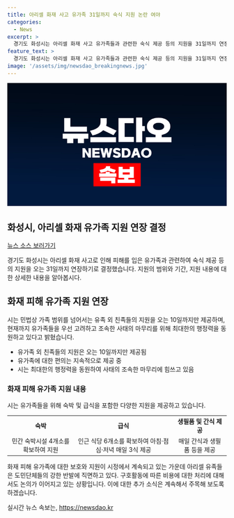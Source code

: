```yaml
---
title: 아리셀 화재 사고 유가족 31일까지 숙식 지원 논란 여야
categories:
  - News
excerpt: >
  경기도 화성시는 아리셀 화재 사고 유가족들과 관련한 숙식 제공 등의 지원을 31일까지 연장하고, 최대한의 편의를 제공한다고 밝혔다. 그러나, 민법상 가족 범위를 넘어서는 유족 외 친족들 지원은 10일까지 제공되며, 민간 숙박시설 4개소를 통해 120명이 넘는 유가족과 친족들의 사생활 보호와 위생관리를 고려해왔다. 하지만, 유족 외 지원은 무한정 이어가기 어려운 상황이라고 밝혔다. 또한, 아리셀 유족들은 결정에 강하게 반발하며, 시장실로 몰려가 항의하는 소동이 일어났다.
feature_text: >
  경기도 화성시는 아리셀 화재 사고 유가족들과 관련한 숙식 제공 등의 지원을 31일까지 연장하고, 최대한의 편의를 제공한다고 밝혔다. 그러나, 민법상 가족 범위를 넘어서는 유족 외 친족들 지원은 10일까지 제공되며, 민간 숙박시설 4개소를 통해 120명이 넘는 유가족과 친족들의 사생활 보호와 위생관리를 고려해왔다. 하지만, 유족 외 지원은 무한정 이어가기 어려운 상황이라고 밝혔다. 또한, 아리셀 유족들은 결정에 강하게 반발하며, 시장실로 몰려가 항의하는 소동이 일어났다.
image: '/assets/img/newsdao_breakingnews.jpg'
---
```


<p><img src="/assets/img/newsdao_breakingnews.jpg" alt="bookingtag 속보" /></p>

<h2>화성시, 아리셀 화재 유가족 지원 연장 결정</h2>

<p data-ke-size="size16"><a href="https://news.naver.com/main/read.naver?mode=LSD&mid=sec&sid1=102&oid=421&aid=0005466890" target="_blank">뉴스 소스 보러가기</a></p>

<p>경기도 화성시는 아리셀 화재 사고로 인해 피해를 입은 유가족과 관련하여 숙식 제공 등의 지원을 오는 31일까지 연장하기로 결정했습니다. 지원의 범위와 기간, 지원 내용에 대한 상세한 내용을 알아봅시다. </p>

<h2 data-ke-size="size26">화재 피해 유가족 지원 연장</h2>

<p>시는 민법상 가족 범위를 넘어서는 유족 외 친족들의 지원을 오는 10일까지만 제공하며, 현재까지 유가족들을 우선 고려하고 조속한 사태의 마무리를 위해 최대한의 행정력을 동원하고 있다고 밝혔습니다.</p>

<ul>
  <li>유가족 외 친족들의 지원은 오는 10일까지만 제공됨</li>
  <li>유가족에 대한 편의는 지속적으로 제공 중</li>
  <li>시는 최대한의 행정력을 동원하여 사태의 조속한 마무리에 힘쓰고 있음</li>
</ul>

<h3>화재 피해 유가족 지원 내용</h3>

<p>시는 유가족들을 위해 숙박 및 급식을 포함한 다양한 지원을 제공하고 있습니다.</p>

<table>
  <tr>
    <td style="text-align: center; height: 17px;"><b>숙박</b></td>
    <td style="text-align: center; height: 17px;"><b>급식</b></td>
    <td style="text-align: center; height: 17px;"><b>생필품 및 간식 제공</b></td>
  </tr>
  <tr>
    <td style="text-align: center; height: 17px;">민간 숙박시설 4개소를 확보하여 지원</td>
    <td style="text-align: center; height: 17px;">인근 식당 6개소를 확보하여 아침·점심·저녁 매일 3식 제공</td>
    <td style="text-align: center; height: 17px;">매일 간식과 생필품 등을 제공</td>
  </tr>
</table>

<p data-ke-size="size16">화재 피해 유가족에 대한 보호와 지원이 시정에서 계속되고 있는 가운데 아리셀 유족들은 도민단체들의 강한 반발에 직면하고 있다. 구호활동에 따른 비용에 대한 처리에 대해서도 논의가 이어지고 있는 상황입니다. 이에 대한 추가 소식은 계속해서 주목해 보도록 하겠습니다.</p>
실시간 뉴스 속보는, <a href="https://newsdao.kr" rel="dofollow">https://newsdao.kr</a>


